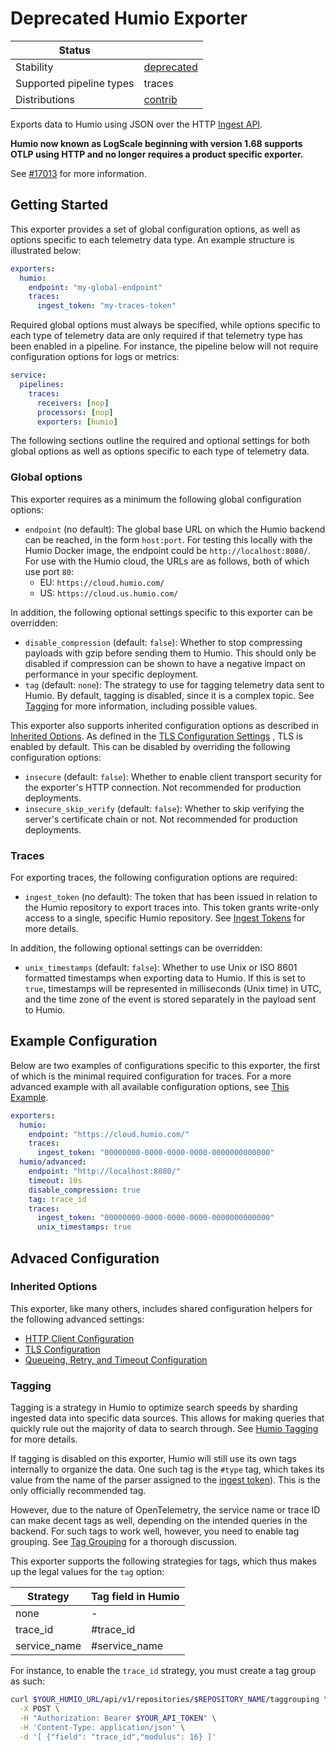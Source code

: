 # Deprecated Humio Exporter

| Status                   |              |
|--------------------------|--------------|
| Stability                | [deprecated] |
| Supported pipeline types | traces       |
| Distributions            | [contrib]    |

Exports data to Humio using JSON over the HTTP [Ingest API](https://library.humio.com/humio-server/api-ingest.html).

**Humio now known as LogScale beginning with version 1.68 supports OTLP using HTTP and no longer requires a product specific exporter.**

See [#17013](https://github.com/ydessouky/enms-OTel-collector/issues/17013) for more information.

## Getting Started

This exporter provides a set of global configuration options, as well as options specific to each telemetry data type.
An example structure is illustrated below:

```yaml
exporters:
  humio:
    endpoint: "my-global-endpoint"
    traces:
      ingest_token: "my-traces-token"
```

Required global options must always be specified, while options specific to each type of telemetry data are only
required if that telemetry type has been enabled in a pipeline. For instance, the pipeline below will not require
configuration options for logs or metrics:

```yaml
service:
  pipelines:
    traces:
      receivers: [nop]
      processors: [nop]
      exporters: [humio]
```

The following sections outline the required and optional settings for both global options as well as options specific to
each type of telemetry data.

### Global options

This exporter requires as a minimum the following global configuration options:

- `endpoint` (no default): The global base URL on which the Humio backend can be reached, in the form `host:port`. For
  testing this locally with the Humio Docker image, the endpoint could be `http://localhost:8080/`. For use with the
  Humio cloud, the URLs are as follows, both of which use port `80`:
  - EU: `https://cloud.humio.com/`
  - US: `https://cloud.us.humio.com/`

In addition, the following optional settings specific to this exporter can be overridden:

- `disable_compression` (default: `false`): Whether to stop compressing payloads with gzip before sending them to Humio.
  This should only be disabled if compression can be shown to have a negative impact on performance in your specific
  deployment.
- `tag` (default: `none`): The strategy to use for tagging telemetry data sent to Humio. By default, tagging is
  disabled, since it is a complex topic. See [Tagging](#tagging) for more information, including possible values.

This exporter also supports inherited configuration options as described in [Inherited Options](#inherited-options). As
defined in
the [TLS Configuration Settings](https://github.com/open-telemetry/opentelemetry-collector/blob/main/config/configtls/README.md#tls-configuration-settings)
, TLS is enabled by default. This can be disabled by overriding the following configuration options:

- `insecure` (default: `false`): Whether to enable client transport security for the exporter's HTTP connection. Not
  recommended for production deployments.
- `insecure_skip_verify` (default: `false`): Whether to skip verifying the server's certificate chain or not. Not
  recommended for production deployments.

### Traces

For exporting traces, the following configuration options are required:

- `ingest_token` (no default): The token that has been issued in relation to the Humio repository to export traces into.
  This token grants write-only access to a single, specific Humio repository.
  See [Ingest Tokens](https://library.humio.com/humio-server/ingesting-data-tokens.html) for more details.

In addition, the following optional settings can be overridden:

- `unix_timestamps` (default: `false`): Whether to use Unix or ISO 8601 formatted timestamps when exporting data to
  Humio. If this is set to `true`, timestamps will be represented in milliseconds (Unix time) in UTC, and the time zone
  of the event is stored separately in the payload sent to Humio.

## Example Configuration

Below are two examples of configurations specific to this exporter, the first of which is the minimal required
configuration for traces. For a more advanced example with all available configuration options,
see [This Example](testdata/config.yaml).

```yaml
exporters:
  humio:
    endpoint: "https://cloud.humio.com/"
    traces:
      ingest_token: "00000000-0000-0000-0000-0000000000000"
  humio/advanced:
    endpoint: "http://localhost:8080/"
    timeout: 10s
    disable_compression: true
    tag: trace_id
    traces:
      ingest_token: "00000000-0000-0000-0000-0000000000000"
      unix_timestamps: true
```

## Advaced Configuration

### Inherited Options

This exporter, like many others, includes shared configuration helpers for the following advanced settings:

- [HTTP Client Configuration](https://github.com/open-telemetry/opentelemetry-collector/tree/main/config/confighttp#client-configuration)
- [TLS Configuration](https://github.com/open-telemetry/opentelemetry-collector/blob/main/config/configtls/README.md#tls-configuration-settings)
- [Queueing, Retry, and Timeout Configuration](https://github.com/open-telemetry/opentelemetry-collector/blob/main/exporter/exporterhelper/README.md#configuration)

### Tagging

Tagging is a strategy in Humio to optimize search speeds by sharding ingested data into specific data sources. This
allows for making queries that quickly rule out the majority of data to search through.
See [Humio Tagging](https://library.humio.com/humio-server/parsers-tagging.html) for more details.

If tagging is disabled on this exporter, Humio will still use its own tags internally to organize the data. One such tag
is the `#type` tag, which takes its value from the name of the parser assigned to
the [ingest token](https://library.humio.com/humio-server/ingesting-data-tokens.html)). This is the only officially
recommended tag.

However, due to the nature of OpenTelemetry, the service name or trace ID can make decent tags as well, depending on the
intended queries in the backend. For such tags to work well, however, you need to enable tag grouping.
See [Tag Grouping](https://library.humio.com/humio-server/api-cluster-management.html#setup-grouping-of-tags#) for a thorough
discussion.

This exporter supports the following strategies for tags, which thus makes up the legal values for the `tag` option:

| Strategy      | Tag field in Humio |
| ------------- | ------------------ |
| none          | -                  |
| trace_id      | #trace_id          |
| service_name  | #service_name      |

For instance, to enable the `trace_id` strategy, you must create a tag group as such:

```bash
curl $YOUR_HUMIO_URL/api/v1/repositories/$REPOSITORY_NAME/taggrouping \
  -X POST \
  -H "Authorization: Bearer $YOUR_API_TOKEN" \
  -H 'Content-Type: application/json' \
  -d '[ {"field": "trace_id","modulus": 16} ]'
```

[deprecated]:https://github.com/open-telemetry/opentelemetry-collector#deprecated

[contrib]:https://github.com/open-telemetry/opentelemetry-collector-releases/tree/main/distributions/otelcol-contrib